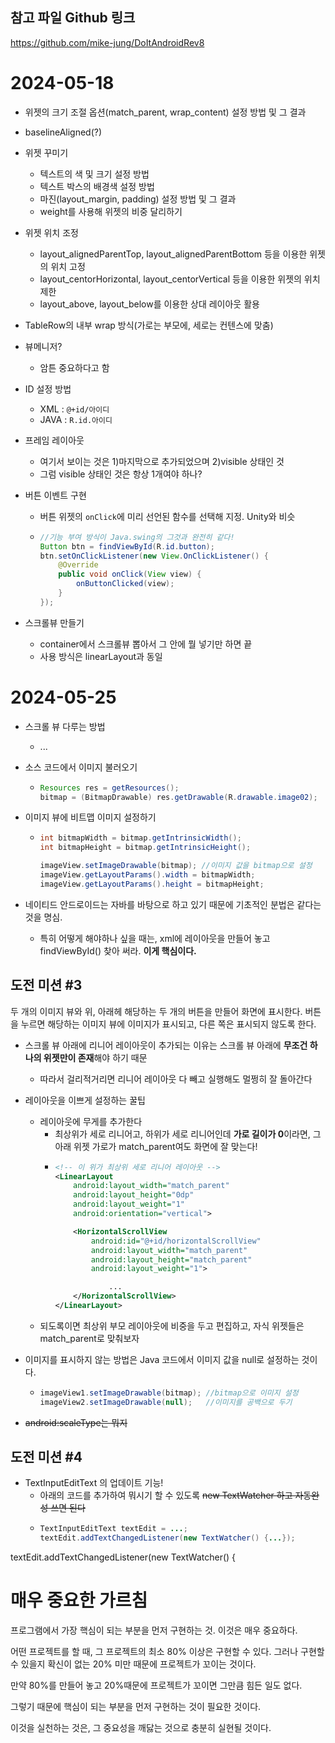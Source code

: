 ## 참고 파일 Github 링크

https://github.com/mike-jung/DoItAndroidRev8

# 2024-05-18

- 위젯의 크기 조절 옵션(match_parent, wrap_content) 설정 방법 및 그 결과

- baselineAligned(?)

- 위젯 꾸미기
  - 텍스트의 색 및 크기 설정 방법
  - 텍스트 박스의 배경색 설정 방법
  - 마진(layout_margin, padding) 설정 방법 및 그 결과
  - weight를 사용해 위젯의 비중 달리하기

- 위젯 위치 조정
  - layout_alignedParentTop, layout_alignedParentBottom 등을 이용한 위젯의 위치 고정
  - layout_centorHorizontal, layout_centorVertical 등을 이용한 위젯의 위치 제한
  - layout_above, layout_below를 이용한 상대 레이아웃 활용

- TableRow의 내부 wrap 방식(가로는 부모에, 세로는 컨텐스에 맞춤)

- 뷰메니저?
  - 암튼 중요하다고 함
 
- ID 설정 방법
  - XML : `@+id/아이디`
  - JAVA : `R.id.아이디`

- 프레임 레이아웃
  - 여기서 보이는 것은 1)마지막으로 추가되었으며 2)visible 상태인 것
  - 그럼 visible 상태인 것은 항상 1개여야 하나?
 
- 버튼 이벤트 구현
  - 버튼 위젯의 `onClick`에 미리 선언된 함수를 선택해 지정. Unity와 비슷
  - ```java
    //기능 부여 방식이 Java.swing의 그것과 완전히 같다!
    Button btn = findViewById(R.id.button);
    btn.setOnClickListener(new View.OnClickListener() {
        @Override
        public void onClick(View view) {
            onButtonClicked(view);
        }
    });
    ```

- 스크롤뷰 만들기
  - container에서 스크롤뷰 뽑아서 그 안에 뭘 넣기만 하면 끝
  - 사용 방식은 linearLayout과 동일

# 2024-05-25

- 스크롤 뷰 다루는 방법
  - ...
 
- 소스 코드에서 이미지 불러오기
  - ```java
    Resources res = getResources();
    bitmap = (BitmapDrawable) res.getDrawable(R.drawable.image02);
    ```

- 이미지 뷰에 비트맵 이미지 설정하기
  - ```java
    int bitmapWidth = bitmap.getIntrinsicWidth();
    int bitmapHeight = bitmap.getIntrinsicHeight();

    imageView.setImageDrawable(bitmap); //이미지 값을 bitmap으로 설정
    imageView.getLayoutParams().width = bitmapWidth;
    imageView.getLayoutParams().height = bitmapHeight;
    ```

- 네이티드 안드로이드는 자바를 바탕으로 하고 있기 때문에 기초적인 분법은 같다는 것을 명심.
  - 특히 어떻게 해야하나 싶을 때는, xml에 레이아웃을 만들어 놓고 findViewById() 찾아 써라. **이게 핵심이다.**

## 도전 미션 #3
두 개의 이미지 뷰와 위, 아래헤 해당하는 두 개의 버튼을 만들어 화면에 표시한다.
버튼을 누르면 해당하는 이미지 뷰에 이미지가 표시되고, 다른 쪽은 표시되지 않도록 한다.

- 스크롤 뷰 아래에 리니어 레이아웃이 추가되는 이유는 스크롤 뷰 아래에 **무조건 하나의 위젯만이 존재**해야 하기 때문
  - 따라서 걸리적거리면 리니어 레이아웃 다 빼고 실행해도 멀쩡히 잘 돌아간다

- 레이아웃을 이쁘게 설정하는 꿀팁
  - 레이아웃에 무게를 추가한다
    - 최상위가 세로 리니어고, 하위가 세로 리니어인데 **가로 길이가 0**이라면, 그 아래 위젯 가로가 match_parent여도 화면에 잘 맞는다!
    - ```xml
      <!-- 이 위가 최상위 세로 리니어 레이아웃 -->
      <LinearLayout
          android:layout_width="match_parent"
          android:layout_height="0dp"
          android:layout_weight="1"
          android:orientation="vertical">

          <HorizontalScrollView
              android:id="@+id/horizontalScrollView"
              android:layout_width="match_parent"
              android:layout_height="match_parent"
              android:layout_weight="1">

                  ...
          </HorizontalScrollView>
      </LinearLayout>
      ```
  - 되도록이면 최상위 부모 레이아웃에 비중을 두고 편집하고, 자식 위젯들은 match_parent로 맞춰보자
 
- 이미지를 표시하지 않는 방법은 Java 코드에서 이미지 값을 null로 설정하는 것이다.
  - ```java
    imageView1.setImageDrawable(bitmap); //bitmap으로 이미지 설정
    imageView2.setImageDrawable(null);   //이미지를 공백으로 두기
    ```

- ~~android:scaleType는 뭐지~~

## 도전 미션 #4

- TextInputEditText 의 업데이트 기능!
  - 아래의 코드를 추가하여 뭐시기 할 수 있도록 ~~new TextWatcher 하고 자동완성 쓰면 된다~~
  - ```java
    TextInputEditText textEdit = ...;
    textEdit.addTextChangedListener(new TextWatcher() {...});
    ```

textEdit.addTextChangedListener(new TextWatcher() {

# 매우 중요한 가르침

프로그램에서 가장 핵심이 되는 부분을 먼저 구현하는 것. 이것은 매우 중요하다.

어떤 프로젝트를 할 때, 그 프로젝트의 최소 80% 이상은 구현할 수 있다.
그러나 구현할 수 있을지 확신이 없는 20% 미만 때문에 프로젝트가 꼬이는 것이다.

만약 80%를 만들어 놓고 20%때문에 프로젝트가 꼬이면 그만큼 힘든 일도 없다.

그렇기 때문에 핵심이 되는 부분을 먼저 구현하는 것이 필요한 것이다.

이것을 실천하는 것은, 그 중요성을 깨닳는 것으로 충분히 실현될 것이다.
